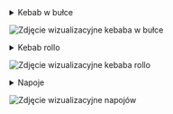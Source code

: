 <details>
<summary>Kebab w bułce</summary>
  
| Nazwa Dania | Składniki | Cena |
| ----------- | --------- | ---- |
| Kebab Studencki | Mięso, surówki, sos | 16zł |
| Kebab Średni | Mięso, surówki, sos | 21zł |
| Kebab Duży | Mięso, surówki, sos | 22zł |
| Kebab Firmowy | Mięso, surówki, sos, ser | 26 zł |
| FrytoKebab | Mięso, frytki, sos | 22zł |
| Kebab z serem | Mięso, ser, sos | 22zł |

</details>

![Zdjęcie wizualizacyjne kebaba w bułce](https://media.istockphoto.com/id/842196656/pl/zdj%C4%99cie/mi%C4%99so-z-warzywami-w-bu%C5%82ce-pita.jpg?s=612x612&w=0&k=20&c=xL1g7wKsXSkXPoEjtmqgvwezYWDZpp4U1fGkBRigN-0=)

<details>
<summary>Kebab rollo</summary>
  
| Nazwa Dania | Składniki | Cena |
| ----------- | --------- | ---- |
| Kebab mały | Mięso, ogórek, cebula, surówki, sos | 18zł |
| Kebab Średni | Mięso, ogórek, cebula, surówki, sos | 24zł |
| Kebab Firmowy | Mięso, ogórek, cebula, surówki, sos, ser | 26 zł |
| FrytoKebab | Mięso, frytki, sos | 22zł |

</details>

![Zdjęcie wizualizacyjne kebaba rollo](https://media.istockphoto.com/id/843390594/es/foto/turco-y-%C3%A1rabe-tradicional-ramad%C3%A1n-adana-kebab-rollo-envoltura-sirviendo-con-yogurt-berenjenas.jpg?s=612x612&w=0&k=20&c=zWWTYuKQe5v8f3dUzu-4ZnWpzznHcJiaUNZxTbFI5xU=)

<details>
<summary>Napoje</summary>
  
| Nazwa Napoju | Cena |
| ------------ | ---- |
| Woda mineralna (0.5l) | 10zł |
| Pepsi, Mirinda, 7UP (0.5l) | 12zł |
| Sok jabłkowy, pomarańczowy (0.5l) | 10zł |
| Woda mineralna (1l) | 14zł |

</details>

![Zdjęcie wizualizacyjne napojów](https://media.istockphoto.com/id/113559892/pl/zdj%C4%99cie/zestaw-orze%C5%BAwiaj%C4%85ce-napoje-w-plastikowych-butelek.jpg?s=612x612&w=is&k=20&c=JDDlp4jOciOPph5fa4DnVGwSLH2vLNhH8V1WE3xauI4=)

